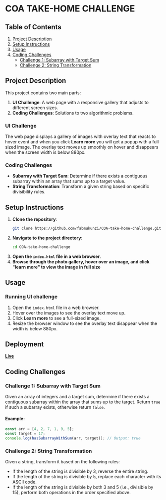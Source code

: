 # COA TAKE-HOME CHALLENGE

## Table of Contents

1. [Project Description](#project-description)
2. [Setup Instructions](#setup-instructions)
3. [Usage](#usage)
4. [Coding Challenges](#coding-challenges)
   - [Challenge 1: Subarray with Target Sum](#challenge-1-subarray-with-target-sum)
   - [Challenge 2: String Transformation](#challenge-2-string-transformation)

## Project Description

This project contains two main parts:

1. **UI Challenge**: A web page with a responsive gallery that adjusts to different screen sizes.
2. **Coding Challenges**: Solutions to two algorithmic problems.

### UI Challenge

The web page displays a gallery of images with overlay text that reacts to hover event and when you click **Learn more** you will get a popup with a full sized image. The overlay text moves up smoothly on hover and disappears when the screen width is below 880px.

### Coding Challenges

- **Subarray with Target Sum**: Determine if there exists a contiguous subarray within an array that sums up to a target value.
- **String Transformation**: Transform a given string based on specific divisibility rules.

## Setup Instructions

1. **Clone the repository**:
   ```bash
   git clone https://github.com/fabmukunzi/COA-take-home-challenge.git
   ```
2. **Navigate to the project directory**:
   ```bash
   cd COA-take-home-challenge
   ```
3. **Open the `index.html` file in a web browser**.
4. **Browse through the photo gallery, hover over an image, and click "learn more" to view the image in full size**

## Usage

### Running UI challenge

1. Open the `index.html` file in a web browser.
2. Hover over the images to see the overlay text move up.
3. Click **Learn more** to see a full-sized image.
4. Resize the browser window to see the overlay text disappear when the width is below 880px.

## Deployment

**[Live](https://coa-take-home-challenge.vercel.app/)**

## Coding Challenges

### Challenge 1: Subarray with Target Sum

Given an array of integers and a target sum, determine if there exists a contiguous subarray within the array that sums up to the target. Return `true` if such a subarray exists, otherwise return `false`.

#### Example:

```javascript
const arr = [4, 2, 7, 1, 9, 5];
const target = 17;
console.log(hasSubarrayWithSum(arr, target)); // Output: true
```

### Challenge 2: String Transformation

Given a string, transform it based on the following rules:

- If the length of the string is divisible by 3, reverse the entire string.
- If the length of the string is divisible by 5, replace each character with its ASCII code.
- If the length of the string is divisible by both 3 and 5 (i.e., divisible by 15), perform both operations in the order specified above.
